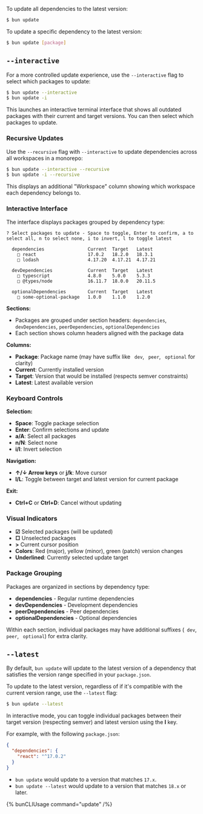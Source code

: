 To update all dependencies to the latest version:

```sh
$ bun update
```

To update a specific dependency to the latest version:

```sh
$ bun update [package]
```

## `--interactive`

For a more controlled update experience, use the `--interactive` flag to select which packages to update:

```sh
$ bun update --interactive
$ bun update -i
```

This launches an interactive terminal interface that shows all outdated packages with their current and target versions. You can then select which packages to update.

### Recursive Updates

Use the `--recursive` flag with `--interactive` to update dependencies across all workspaces in a monorepo:

```sh
$ bun update --interactive --recursive
$ bun update -i --recursive
```

This displays an additional "Workspace" column showing which workspace each dependency belongs to.

### Interactive Interface

The interface displays packages grouped by dependency type:

```
? Select packages to update - Space to toggle, Enter to confirm, a to select all, n to select none, i to invert, l to toggle latest

  dependencies                Current  Target   Latest
    □ react                   17.0.2   18.2.0   18.3.1
    □ lodash                  4.17.20  4.17.21  4.17.21

  devDependencies             Current  Target   Latest
    □ typescript              4.8.0    5.0.0    5.3.3
    □ @types/node             16.11.7  18.0.0   20.11.5

  optionalDependencies        Current  Target   Latest
    □ some-optional-package   1.0.0    1.1.0    1.2.0
```

**Sections:**

- Packages are grouped under section headers: `dependencies`, `devDependencies`, `peerDependencies`, `optionalDependencies`
- Each section shows column headers aligned with the package data

**Columns:**

- **Package**: Package name (may have suffix like ` dev`, ` peer`, ` optional` for clarity)
- **Current**: Currently installed version
- **Target**: Version that would be installed (respects semver constraints)
- **Latest**: Latest available version

### Keyboard Controls

**Selection:**

- **Space**: Toggle package selection
- **Enter**: Confirm selections and update
- **a/A**: Select all packages
- **n/N**: Select none
- **i/I**: Invert selection

**Navigation:**

- **↑/↓ Arrow keys** or **j/k**: Move cursor
- **l/L**: Toggle between target and latest version for current package

**Exit:**

- **Ctrl+C** or **Ctrl+D**: Cancel without updating

### Visual Indicators

- **☑** Selected packages (will be updated)
- **□** Unselected packages
- **>** Current cursor position
- **Colors**: Red (major), yellow (minor), green (patch) version changes
- **Underlined**: Currently selected update target

### Package Grouping

Packages are organized in sections by dependency type:

- **dependencies** - Regular runtime dependencies
- **devDependencies** - Development dependencies
- **peerDependencies** - Peer dependencies
- **optionalDependencies** - Optional dependencies

Within each section, individual packages may have additional suffixes (` dev`, ` peer`, ` optional`) for extra clarity.

## `--latest`

By default, `bun update` will update to the latest version of a dependency that satisfies the version range specified in your `package.json`.

To update to the latest version, regardless of if it's compatible with the current version range, use the `--latest` flag:

```sh
$ bun update --latest
```

In interactive mode, you can toggle individual packages between their target version (respecting semver) and latest version using the **l** key.

For example, with the following `package.json`:

```json
{
  "dependencies": {
    "react": "^17.0.2"
  }
}
```

- `bun update` would update to a version that matches `17.x`.
- `bun update --latest` would update to a version that matches `18.x` or later.

{% bunCLIUsage command="update" /%}
